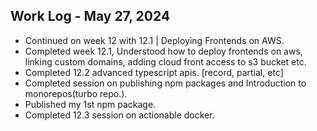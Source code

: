 ## Work Log - May 27, 2024

- Continued on week 12 with 12.1 | Deploying Frontends on AWS.
- Completed week 12.1, Understood how to deploy frontends on aws, linking custom domains, adding cloud front access to s3 bucket etc.
- Completed 12.2 advanced typescript apis. [record, partial, etc]
- Completed session on publishing npm packages and Introduction to monorepos(turbo repo.).
- Published my 1st npm package.
- Completed 12.3 session on actionable docker.